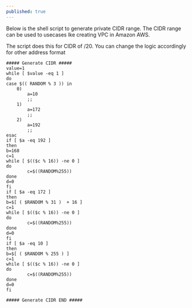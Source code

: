 ```yaml
---
published: true
---
```

Below is the shell script to generate private CIDR range. The CIDR range can be used to usecases lke creating VPC in Amazon AWS.

The script does this for CIDR of /20. You can change the logic accordingly for other address format


    ##### Generate CIDR #####
    value=1
    while [ $value -eq 1 ]
    do
    case $(( RANDOM % 3 )) in
        0)
            a=10
            ;;
        1)
            a=172
            ;;
        2)
            a=192
            ;;
    esac
    if [ $a -eq 192 ]
    then
    b=168
    c=1
    while [ $(($c % 16)) -ne 0 ]
    do
            c=$((RANDOM%255))
    done
    d=0
    fi
    if [ $a -eq 172 ]
    then
    b=$[ ( $RANDOM % 31 )  + 16 ]   
    c=1
    while [ $(($c % 16)) -ne 0 ]
    do
            c=$((RANDOM%255))
    done
    d=0
    fi
    if [ $a -eq 10 ]
    then
    b=$[ ( $RANDOM % 255 ) ]
    c=1
    while [ $(($c % 16)) -ne 0 ]
    do
            c=$((RANDOM%255))
    done
    d=0
    fi

    ##### Generate CIDR END #####
